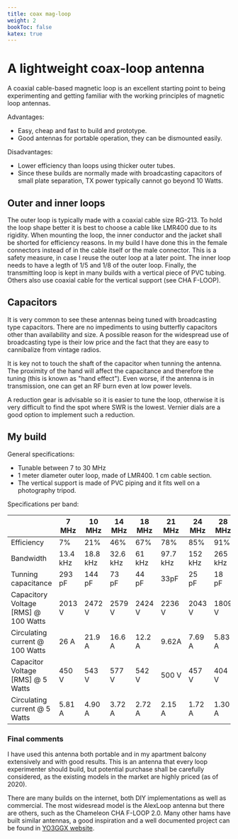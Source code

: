 ```yaml
---
title: coax mag-loop
weight: 2
bookToc: false
katex: true
---
```


# A lightweight coax-loop antenna
A coaxial cable-based magnetic loop is an excellent starting point to being experimenting and getting familiar with the working principles of magnetic loop antennas.

Advantages:
* Easy, cheap and fast to build and prototype.
* Good antennas for portable operation, they can be dismounted easily.

Disadvantages:
* Lower efficiency than loops using thicker outer tubes.
* Since these builds are normally made with broadcasting capacitors of small plate separation, TX power typically cannot go beyond 10 Watts.

## Outer and inner loops
The outer loop is typically made with a coaxial cable size RG-213. To hold the loop shape better it is best to choose a cable like LMR400 due to its rigidity. When mounting the loop, the inner conductor and the jacket shall be shorted for efficiency reasons. In my build I have done this in the female connectors instead of in the cable itself or the male connector. This is a safety measure, in case I reuse the outer loop at a later point. The inner loop needs to have a legth of 1/5 and 1/8 of the outer loop.  Finally, the transmitting loop is kept in many builds with a vertical piece of PVC tubing. Others also use coaxial cable for the vertical support (see CHA F-LOOP).

## Capacitors
It is very common to see these antennas being tuned with broadcasting type capacitors. There are no impediments to using butterfly capacitors other than availability and size. A possible reason for the widespread use of broadcasting type is their low price and the fact that they are easy to cannibalize from vintage radios.

It is key not to touch the shaft of the capacitor when tunning the antenna. The proximity of the hand will affect the capacitance and therefore the tuning (this is known as "hand effect"). Even worse, if the antenna is in transmission, one can get an RF burn even at low power levels.

A reduction gear is advisable so it is easier to tune the loop, otherwise it is very difficult to find the spot where SWR is the lowest. Vernier dials are a good option to implement such a reduction.

## My build

General specifications:

* Tunable between 7 to 30 MHz
* 1 meter diameter outer loop, made of LMR400. 1 cm cable section.
* The vertical support is made of PVC piping and it fits well on a photography tripod.

Specifications per band:

|                                               | 7 MHz     | 10 MHz    | 14 MHz    | 18 MHz  | 21 MHz   | 24 MHz   | 28 MHz    |
|-----------------------------------------------|-----------|-----------|-----------|---------|----------|----------|-----------|
| Efficiency                                    | 7%        | 21%       |  46%      | 67%     | 78%      | 85%      |  91%      |
| Bandwidth                                     | 13.4 kHz  | 18.8 kHz  |  32.6 kHz | 61 kHz  | 97.7 kHz | 152 kHz  |  265 kHz  |
| Tunning capacitance                           | 293 pF    | 144 pF    |  73 pF    | 44 pF   | 33pF     | 25 pF    |  18 pF    |
| Capacitory Voltage [RMS] @ 100 Watts          | 2013 V    | 2472 V    |  2579 V   | 2424 V  | 2236 V   | 2043 V   |  1809 V   |
| Circulating current @ 100 Watts               | 26 A      | 21.9 A    |  16.6 A   | 12.2 A  | 9.62A    | 7.69 A   |  5.83 A   |
| Capacitor Voltage [RMS] @ 5 Watts             | 450 V     | 543 V     |  577 V    | 542 V   | 500 V    | 457 V    |  404 V    | 
| Circulating current @ 5 Watts                 | 5.81 A    | 4.90 A    |  3.72 A   | 2.72 A  | 2.15 A   | 1.72 A   | 1.30 A    |

### Final comments

I have used this antenna both portable and in my apartment balcony extensively and with good results. This is an antenna that every loop experimenter should build, but potential purchase shall be carefully considered, as the existing models in the market are highly priced (as of 2020).

There are many builds on the internet, both DIY implementations as well as commercial. The most widesread model is the AlexLoop antenna but there are others, such as the Chameleon CHA F-LOOP 2.0. Many other hams have built similar antennas, a good inspiration and a well documented project can be found in [YO3GGX website](https://www.yo3ggx.ro/magloop/PortableMagLoopBuild_v1.0.pdf).
